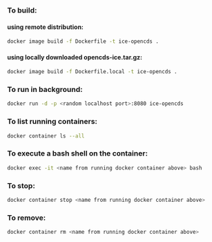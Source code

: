 ### To build:
#### using remote distribution:
```bash
docker image build -f Dockerfile -t ice-opencds .
```
#### using locally downloaded opencds-ice.tar.gz:
```bash
docker image build -f Dockerfile.local -t ice-opencds .
```

### To run in background:
```bash
docker run -d -p <random localhost port>:8080 ice-opencds
```

### To list running containers:
```bash
docker container ls --all
```

### To execute a bash shell on the container:
```bash
docker exec -it <name from running docker container above> bash
```

### To stop:
```bash
docker container stop <name from running docker container above>
```

### To remove:
```bash
docker container rm <name from running docker container above>
```
